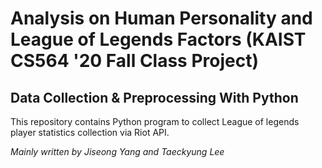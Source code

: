 # Analysis on Human Personality and League of Legends Factors (KAIST CS564 '20 Fall Class Project)

## Data Collection & Preprocessing With Python


This repository contains Python program to collect League of legends player statistics collection via Riot API.

*Mainly written by Jiseong Yang and Taeckyung Lee*